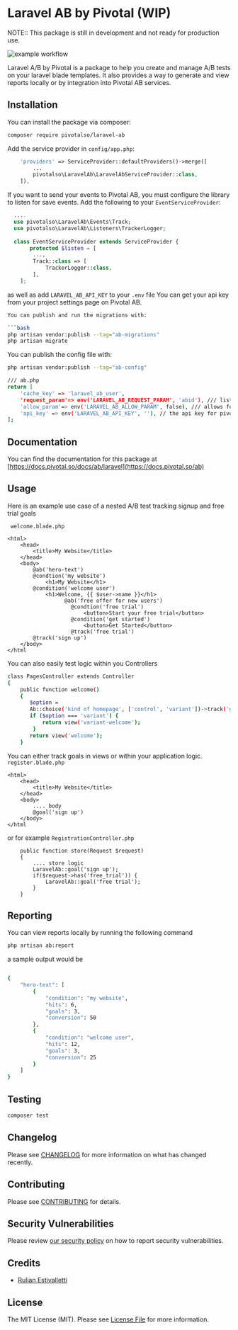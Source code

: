 # Laravel AB by Pivotal (WIP)
NOTE:: This package is still in development and not ready for production use.

![example workflow](https://github.com/pivotalso/laravel-ab/actions/workflows/tests.yml/badge.svg)

Laravel A/B by Pivotal is a package to help you create and manage A/B tests 
on your laravel blade templates. It also provides a way to generate and view reports 
locally or by integration into Pivotal AB services.

## Installation

You can install the package via composer:

```bash
composer require pivotalso/laravel-ab
```
Add the service provider in `config/app.php`:

```php
    'providers' => ServiceProvider::defaultProviders()->merge([
        ...
        pivotalso\LaravelAb\LaravelAbServiceProvider::class,
    ]),
````

If you want to send your events to Pivotal AB, you must configure the library to listen for save events.
Add the following to your `EventServiceProvider`:


```php
  ....
  use pivotalso\LaravelAb\Events\Track;
  use pivotalso\LaravelAb\Listeners\TrackerLogger;
  
  class EventServiceProvider extends ServiceProvider {
       protected $listen = [
        ...,
        Track::class => [
            TrackerLogger::class,
        ],
    ];
```
as well as add `LARAVEL_AB_API_KEY` to your `.env` file
You can get your api key from your project settings page on Pivotal AB.


```bash
You can publish and run the migrations with:

```bash
php artisan vendor:publish --tag="ab-migrations"
php artisan migrate
```

You can publish the config file with:

```bash
php artisan vendor:publish --tag="ab-config"

/// ab.php
return [
    'cache_key' => 'laravel_ab_user',
    'request_param'=> env('LARAVEL_AB_REQUEST_PARAM', 'abid'), /// listen for query string param to override instance id
    'allow_param'=> env('LARAVEL_AB_ALLOW_PARAM', false), /// allows for the use of request param
    'api_key' => env('LARAVEL_AB_API_KEY', ''), // the api key for pivotal intelligence
];

```


## Documentation
You can find the documentation for this package at [https://docs.pivotal.so/docs/ab/laravel](https://docs.pivotal.so/ab)

## Usage
Here is an example use case of a nested A/B test tracking signup and free trial goals

``` welcome.blade.php```
``` 
<html>
    <head>
        <title>My Website</title>
    </head>
    <body>
        @ab('hero-text')
        @condtion('my website')
            <h1>My Website</h1>
        @condition('welcome user')
            <h1>Welcome, {{ $user->name }}</h1> 
                  @ab('free offer for new users')
                    @condtion('free trial')
                        <button>Start your free trial</button>
                    @condition('get started')
                        <button>Get Started</button>      
                    @track('free trial')       
        @track('sign up')
    </body>
</html
```
You can also easily test logic within you Controllers
```bash 
class PagesController extends Controller
{
    public function welcome()
    {
       $option =  
       Ab::choice('kind of homepage', ['control', 'variant'])->track('go-to-ab');
       if ($option === 'variant') {
           return view('variant-welcome');
        }
       return view('welcome');
    }
```

You can either track goals in views or within your application logic.
``` register.blade.php```
``` 
<html>
    <head>
        <title>My Website</title>
    </head>
    <body>
        .... body
        @goal('sign up')
    </body>
</html
```
or for example
```RegistrationController.php```
```
    public function store(Request $request)
    {
        .... store logic
        LaravelAb::goal('sign up');
        if($request->has('free_trial')) {
            LaravelAb::goal('free trial');
        }
    }
```

## Reporting
You can view reports locally by running the following command
```bash
php artisan ab:report
```
a sample output would be
```bash

{
    "hero-text": [
        {
            "condition": "my website",
            "hits": 6,
            "goals": 3,
            "conversion": 50
        },
        {
            "condition": "welcome user",
            "hits": 12,
            "goals": 3,
            "conversion": 25
        }
    ]
}
```

## Testing

```bash
composer test
```

## Changelog

Please see [CHANGELOG](CHANGELOG.md) for more information on what has changed recently.

## Contributing

Please see [CONTRIBUTING](CONTRIBUTING.md) for details.

## Security Vulnerabilities

Please review [our security policy](../../security/policy) on how to report security vulnerabilities.

## Credits

- [Rulian Estivalletti](https://github.com/82rules)

## License

The MIT License (MIT). Please see [License File](LICENSE.md) for more information.
